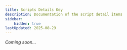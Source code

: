 ```yaml
---
title: Scripts Details Key
description: Documentation of the script detail items
sidebar:
    hidden: true
lastUpdated: 2025-08-29
---
```


_Coming soon..._